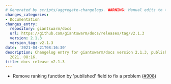 ```yaml
---
# Generated by scripts/aggregate-changelogs. WARNING: Manual edits to this files will be overwritten.
changes_categories:
- Documentation
changes_entry:
  repository: giantswarm/docs
  url: https://github.com/giantswarm/docs/releases/tag/v2.1.3
  version: 2.1.3
  version_tag: v2.1.3
date: '2021-04-21T08:16:30'
description: Changelog entry for giantswarm/docs version 2.1.3, published on 21 April
  2021, 08:16.
title: docs release v2.1.3
---
```


- Remove ranking function by 'published' field to fix a problem ([#908](https://github.com/giantswarm/docs/pull/908))
